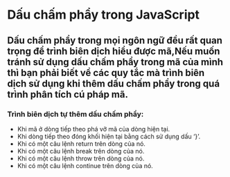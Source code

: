 # Dấu chấm phẩy trong JavaScript

## Dấu chấm phẩy trong mọi ngôn ngữ đều rất quan trọng để trình biên dịch hiểu được mã,Nếu muốn tránh sử dụng dấu chấm phẩy trong mã của mình thì bạn phải biết về các quy tắc mà trình biên dịch sử dụng khi thêm dấu chấm phẩy trong quá trình phân tích cú pháp mã.

### Trình biên dịch tự thêm dấu chấm phẩy:

-   Khi mã ở dòng tiếp theo phá vỡ mã của dòng hiện tại.
-   Khi dòng tiếp theo đóng khối hiện tại bằng cách sử dụng dấu ‘}’.
-   Khi có một câu lệnh return trên dòng của nó.
-   Khi có một câu lệnh break trên dòng của nó.
-   Khi có một câu lệnh throw trên dòng của nó.
-   Khi có một câu lệnh continue trên dòng của nó.
